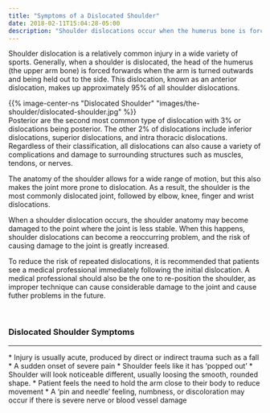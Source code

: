 ```yaml
---
title: "Symptoms of a Dislocated Shoulder"
date: 2018-02-11T15:04:28-05:00
description: "Shoulder dislocations occur when the humerus bone is forced out of place. This may cause additional damage to the shoulder and requires professional treatment"
---
```


Shoulder dislocation is a relatively common injury in a wide variety of sports. 
Generally, when a shoulder is dislocated, the head of the humerus (the upper arm bone) is 
forced forwards when the arm is turned outwards and being held out to the side. This 
dislocation, known as an anterior dislocation, makes up approximately 95% of all shoulder 
dislocations.

{{% image-center-ns "Dislocated Shoulder" "images/the-shoulder/dislocated-shoulder.jpg" %}}
<br>
Posterior are the second most common type of dislocation with 3% or dislocations being 
posterior. The other 2% of dislocations include inferior dislocations, superior dislocations, and intra thoracic dislocations. Regardless of their classification, all dislocations can also cause a variety 
of complications and damage to surrounding structures such as muscles, tendons, or nerves. 

The anatomy of the shoulder allows for a wide range of motion, but this also makes the joint more prone to dislocation. As a result, the shoulder is the most commonly dislocated joint, followed by elbow, knee, finger and wrist dislocations.

When a shoulder dislocation occurs, the shoulder anatomy may become damaged to the point where the joint is less stable. When this happens, shoulder dislocations can become a reoccurring problem, and the risk of causing damage to the joint is greatly increased. 

To reduce the risk of repeated dislocations, it is recommended that patients see a medical professional immediately following the initial dislocation. A medical professional should also be the one to re-position the shoulder, as improper technique can cause considerable damage to the joint and cause futher problems in the future. 

<br>

### Dislocated Shoulder Symptoms
<hr>
* Injury is usually acute, produced by direct or indirect trauma such as a fall
* A sudden onset of severe pain
* Shoulder feels like it has ‘popped out’
* Shoulder will look noticeable different, usually loosing the smooth, rounded shape.
* Patient feels the need to hold the arm close to their body to reduce movement
* A ‘pin and needle’ feeling, numbness, or discoloration may occur if there is severe nerve or blood vessel damage